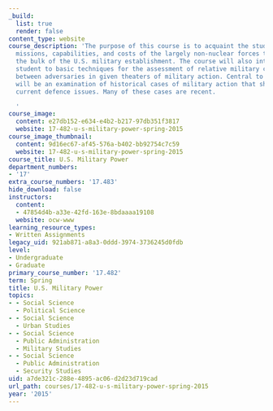 ```yaml
---
_build:
  list: true
  render: false
content_type: website
course_description: 'The purpose of this course is to acquaint the student with the
  missions, capabilities, and costs of the largely non-nuclear forces that make up
  the bulk of the U.S. military establishment. The course will also introduce the
  student to basic techniques for the assessment of relative military capabilities
  between adversaries in given theaters of military action. Central to the course
  will be an examination of historical cases of military action that shed light on
  current defence issues. Many of these cases are recent.

  '
course_image:
  content: e27db152-e634-e4b2-b217-97db351f3817
  website: 17-482-u-s-military-power-spring-2015
course_image_thumbnail:
  content: 9d16ec67-af45-576a-b402-bb92754c7c59
  website: 17-482-u-s-military-power-spring-2015
course_title: U.S. Military Power
department_numbers:
- '17'
extra_course_numbers: '17.483'
hide_download: false
instructors:
  content:
  - 47854d4b-a33e-42fd-163e-8bdaaaa19108
  website: ocw-www
learning_resource_types:
- Written Assignments
legacy_uid: 921ab871-a8a3-0ddd-3974-3736245d0fdb
level:
- Undergraduate
- Graduate
primary_course_number: '17.482'
term: Spring
title: U.S. Military Power
topics:
- - Social Science
  - Political Science
- - Social Science
  - Urban Studies
- - Social Science
  - Public Administration
  - Military Studies
- - Social Science
  - Public Administration
  - Security Studies
uid: a7de321c-288e-4895-ac06-d2d23d719cad
url_path: courses/17-482-u-s-military-power-spring-2015
year: '2015'
---
```

